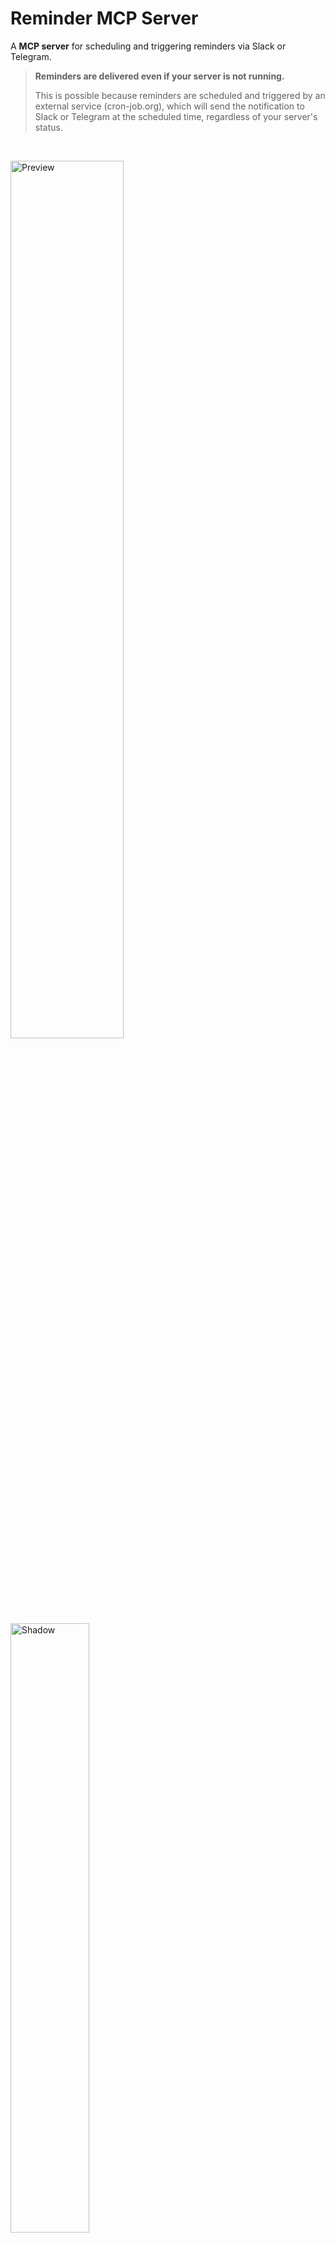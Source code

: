 # Reminder MCP Server

A **MCP server** for scheduling and triggering reminders via Slack or Telegram.

> **Reminders are delivered even if your server is not running.**
>
> This is possible because reminders are scheduled and triggered by an external service (cron-job.org), which will send the notification to Slack or Telegram at the scheduled time, regardless of your server's status.

<br/>
<p align="left">
  <img src="https://github.com/user-attachments/assets/266debe9-f5fb-4e28-ab2b-57fc5c9ea8c5" alt="Preview" width="60%"/>
  <br/>
  <img src="https://github.com/user-attachments/assets/35b45773-16fa-4257-bc87-f6ec12583198" width="50%" alt="Shadow"/>
</p>

## Configuration

```json
{
  "mcpServers": {
    "reminder": {
      "command": "npx",
      "args": ["-y", "reminder-mcp"],
      "env": {
        "CRON_JOB_API_KEY": "your_api_key",
        "NOTIFICATION_PLATFORM": "slack",
        "SLACK_WEBHOOK_URL": "https://hooks.slack.com/services/xxxxxxx",
        "TELEGRAM_BOT_TOKEN": "",
        "TELEGRAM_CHAT_ID": ""
      }
    }
  }
}
```

## Environment Variables

| Name                    | Description                                       |
| ----------------------- | ------------------------------------------------- |
| `CRON_JOB_API_KEY`      | API key from [cron-job.org](https://cron-job.org) |
| `NOTIFICATION_PLATFORM` | `slack` or `telegram`                             |
| `SLACK_WEBHOOK_URL`     | (Slack only) Webhook URL for your channel         |
| `TELEGRAM_BOT_TOKEN`    | (Telegram only) Bot token from @BotFather         |
| `TELEGRAM_CHAT_ID`      | (Telegram only) Chat ID for your group/user       |

## Usage Examples

You can use natural language instructions with an LLM. Here are some examples:

- **Remind me to call Alice in 5 minutes.**
- **Remind me to make a doctor appointment at 3:00 PM tomorrow.**
- **List all my reminders.**
- **Delete the reminder titled "Call Alice".**

> **Note:** Reminders are required to be set at least 2 minutes ahead of time.

---

## How to Get Your Credentials

### Cron Job API Key

- Register at [cron-job.org](https://cron-job.org) and generate an API key.

### Slack Webhook URL

1. Go to [Slack Apps](https://api.slack.com/apps).
2. Create or select an app.
3. Add the 'Incoming Webhooks' feature.
4. Activate and create a webhook URL for your channel.
5. Set `SLACK_WEBHOOK_URL` in the configuration env.

### Telegram Bot Token & Chat ID

1. Create a bot with [@BotFather](https://t.me/BotFather).
2. Add your bot to your group or message it directly.
3. Get your chat ID via the Telegram API: `https://api.telegram.org/bot<YOUR_BOT_TOKEN>/getUpdates`.
4. Set `TELEGRAM_BOT_TOKEN` and `TELEGRAM_CHAT_ID` in the configuration env.
